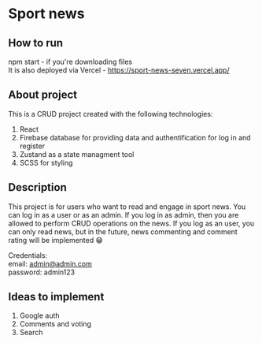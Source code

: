# Sport news

## How to run
npm start - if you're downloading files
\
It is also deployed via Vercel - https://sport-news-seven.vercel.app/

## About project
This is a CRUD project created with the following technologies:
  1. React
  2. Firebase database for providing data and authentification for log in and register
  3. Zustand as a state managment tool
  4. SCSS for styling

## Description
This project is for users who want to read and engage in sport news. You can log in as a user or as an admin. If you log in as admin, then you are allowed to perform CRUD operations on the news. If you log as an user, you can only read news, but in the future, news commenting and comment rating will be implemented 	:grin:

Credentials:
\
email: admin@admin.com
\
password: admin123

## Ideas to implement
  1. Google auth
  2. Comments and voting
  3. Search
